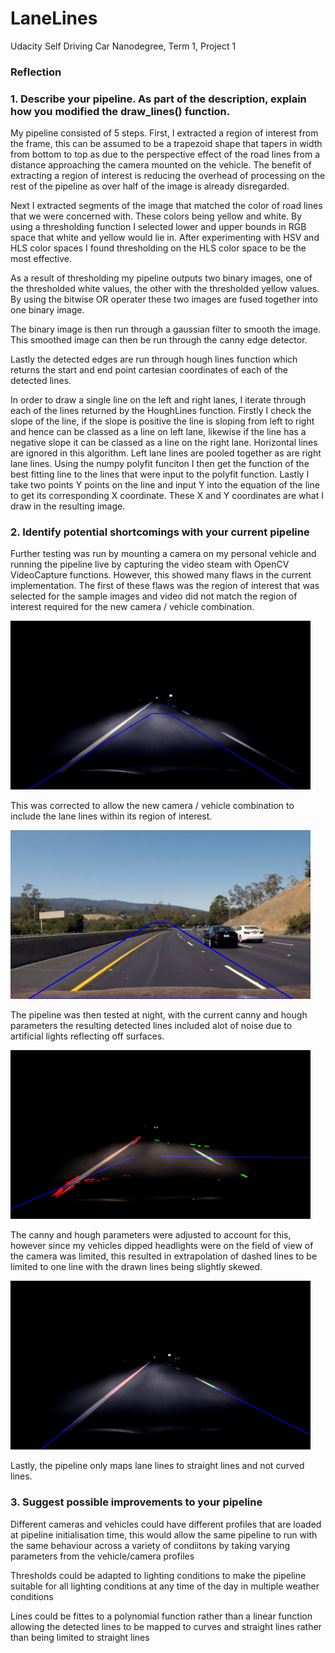 # LaneLines
Udacity Self Driving Car Nanodegree, Term 1, Project 1

### Reflection

### 1. Describe your pipeline. As part of the description, explain how you modified the draw_lines() function.

My pipeline consisted of 5 steps. First, I extracted a region of interest from the frame, this can be assumed to be a trapezoid shape that tapers in width from bottom to top as due to the perspective effect of the road lines from a distance approaching the camera mounted on the vehicle. The benefit of extracting a region of interest is reducing the overhead of processing on the rest of the pipeline as over half of the image is already disregarded.

Next I extracted segments of the image that matched the color of road lines that we were concerned with. These colors being yellow and white. By using a thresholding function I selected lower and upper bounds in RGB space that white and yellow would lie in. After experimenting with HSV and HLS color spaces I found thresholding on the HLS color space to be the most effective. 

As a result of thresholding my pipeline outputs two binary images, one of the thresholded white values, the other with the thresholded yellow values. By using the bitwise OR operater these two images are fused together into one binary image.

The binary image is then run through a gaussian filter to smooth the image. This smoothed image can then be run through the canny edge detector.

Lastly the detected edges are run through hough lines function which returns the start and end point cartesian coordinates of each of the detected lines.

In order to draw a single line on the left and right lanes, I iterate through each of the lines returned by the HoughLines function. Firstly I check the slope of the line, if the slope is positive the line is sloping from left to right and hence can be classed as a line on left lane, likewise if the line has a negative slope it can be classed as a line on the right lane. Horizontal lines are ignored in this algorithm. Left lane lines are pooled together as are right lane lines. Using the numpy polyfit funciton I then get the function of the best fitting line to the lines that were input to the polyfit function. Lastly I take two points Y points on the line and input Y into the equation of the line to get its corresponding X coordinate. These X and Y coordinates are what I draw in the resulting image. 



### 2. Identify potential shortcomings with your current pipeline

Further testing was run by mounting a camera on my personal vehicle and running the pipeline live by capturing the video steam with OpenCV VideoCapture functions. However, this showed many flaws in the current implementation. The first of these flaws was the region of interest that was selected for the sample images and video did not match the region of interest required for the new camera / vehicle combination.

<img src="report_images/roi_err.jpg" width="480" alt="Combined Image" />

This was corrected to allow the new camera / vehicle combination to include the lane lines within its region of interest.

<img src="report_images/roi_suc.jpg" width="480" alt="Combined Image" />

The pipeline was then tested at night, with the current canny and hough parameters the resulting detected lines included alot of noise due to artificial lights reflecting off surfaces.

<img src="report_images/bad_night_lines.jpg" width="480" alt="Combined Image" />

The canny and hough parameters were adjusted to account for this, however since my vehicles dipped headlights were on the field of view of the camera was limited, this resulted in extrapolation of dashed lines to be limited to one line with the drawn lines being slightly skewed.

<img src="report_images/better_night_lines.jpg" width="480" alt="Combined Image" />

Lastly, the pipeline only maps lane lines to straight lines and not curved lines.

### 3. Suggest possible improvements to your pipeline

Different cameras and vehicles could have different profiles that are loaded at pipeline initialisation time, this would allow the same pipeline to run with the same behaviour across a variety of condiitons by taking varying parameters from the vehicle/camera profiles

Thresholds could be adapted to lighting conditions to make the pipeline suitable for all lighting conditions at any time of the day in multiple weather conditions

Lines could be fittes to a polynomial function rather than a linear function allowing the detected lines to be mapped to curves and straight lines rather than being limited to straight lines
